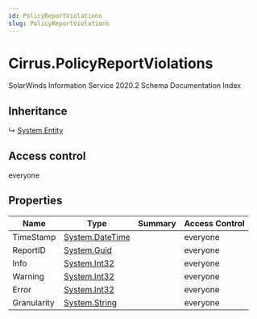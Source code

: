 ```yaml
---
id: PolicyReportViolations
slug: PolicyReportViolations
---
```


# Cirrus.PolicyReportViolations

SolarWinds Information Service 2020.2 Schema Documentation Index

## Inheritance

↳ [System.Entity](./../System/Entity)

## Access control

everyone

## Properties

| Name | Type | Summary | Access Control |
| ------ | ------ | ------ | ------ |
| TimeStamp | [System.DateTime](https://docs.microsoft.com/en-us/dotnet/api/system.datetime) |  | everyone |
| ReportID | [System.Guid](https://docs.microsoft.com/en-us/dotnet/api/system.guid) |  | everyone |
| Info | [System.Int32](https://docs.microsoft.com/en-us/dotnet/api/system.int32) |  | everyone |
| Warning | [System.Int32](https://docs.microsoft.com/en-us/dotnet/api/system.int32) |  | everyone |
| Error | [System.Int32](https://docs.microsoft.com/en-us/dotnet/api/system.int32) |  | everyone |
| Granularity | [System.String](https://docs.microsoft.com/en-us/dotnet/api/system.string) |  | everyone |


